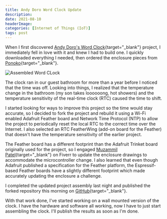 ```yaml
---
title: Andy Doro Word Clock Update
description: 
date: 2021-08-10
headerImage: 
categories: [Internet of Things (IoT)]
tags: post
---
```


When I first discovered [Andy Doro's Word Clock](https://github.com/andydoro/WordClock-NeoMatrix8x8){target="_blank"} project, I immediately fell in love with it and knew I had to build one. I quickly downloaded everything I needed, then ordered the enclosure pieces from [Ponoko](https://www.ponoko.com/){target="_blank"}.

![Assembled Word CLock](/images/2021/assembled.jpg)

The clock ran in our guest bathroom for more than a year before I noticed that the time was off. Looking into things, I realized that the temperature change in the bathroom (my son takes loooooong, hot showers) and the temperature sensitivity of the real-time clock (RTC) caused the time to shift.

I started looking for ways to improve this project so the time would stay accurate, so I decided to fork the project and rebuild it using a Wi-Fi enabled Adafruit Feather board and Network Time Protocol (NTP) to allow the project to periodically reset the local RTC to the correct time over the Internet. I also selected an RTC FeatherWing (add-on board for the Feather) that doesn't have the temperature sensitivity of the earlier project.

The Feather board has a different footprint than the Adafruit Trinket board originally used for the project, so I engaged [Muzammil Patel](https://www.fiverr.com/muzammil_patel){target="_blank"} on Fiverr to update the enclosure drawings to accommodate the microcontroller change. I also learned that even though Adafruit published a specification for the Feather platform, the Espressif-based Feather boards have a slightly different footprint which made accurately updating the enclosure a challenge.

I completed the updated project assembly last night and published the forked repository this morning on [GitHub](https://github.com/johnwargo/world-clock-neomatrix-wifi-desktop){target="_blank"}.

With that work done, I've started working on a wall mounted version of the clock. I have the hardware and software all working, now I have to just start assembling the clock. I'll publish the results as soon as I'm done.